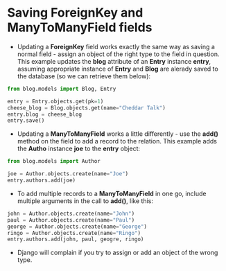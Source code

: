# Saving ForeignKey and ManyToManyField fields

- Updating a **ForeignKey** field works exactly the same way as saving a normal field - assign an object of the right type to the field in question. This example updates the **blog** attribute of an **Entry** instance **entry**, assuming appropriate instance of **Entry** and **Blog** are alerady saved to the database (so we can retrieve them below):

```python
from blog.models import Blog, Entry

entry = Entry.objects.get(pk=1)
cheese_blog = Blog.objects.get(name="Cheddar Talk")
entry.blog = cheese_blog
entry.save()
```

- Updating a **ManyToManyField** works a little differently - use the **add()** method on the field to add a record to the relation. This example adds the **Autho** instance **joe** to the **entry** object:

```python
from blog.models import Author

joe = Author.objects.create(name="Joe")
entry.authors.add(joe)
```

- To add multiple records to a **ManyToManyField** in one go, include multiple arguments in the call to **add()**, like this:

```python
john = Author.objects.create(name="John")
paul = Author.objects.create(name="Paul")
george = Author.objects.create(name="George")
ringo = Author.objects.create(name="Ringo")
entry.authors.add(john, paul, geogre, ringo)
```

- Django will complain if you try to assign or add an object of the wrong type.
